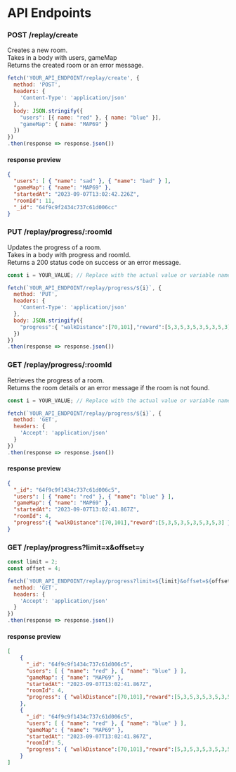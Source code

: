 # API Endpoints
### POST /replay/create
Creates a new room.\
Takes in a body with users, gameMap\
Returns the created room or an error message.

```javascript
fetch('YOUR_API_ENDPOINT/replay/create', {
  method: 'POST',
  headers: {
	'Content-Type': 'application/json'
  },
  body: JSON.stringify({
	"users": [{ name: "red" }, { name: "blue" }],
	"gameMap": { name: "MAP69" }
  })
})
.then(response => response.json())
```
#### response preview
```json
{
  "users": [ { "name": "sad" }, { "name": "bad" } ],
  "gameMap": { "name": "MAP69" },
  "startedAt": "2023-09-07T13:02:42.226Z",
  "roomId": 11,
  "_id": "64f9c9f2434c737c61d006cc"
}
```

### PUT /replay/progress/:roomId
Updates the progress of a room.\
Takes in a body with progress and roomId.\
Returns a 200 status code on success or an error message.
```javascript
const i = YOUR_VALUE; // Replace with the actual value or variable name

fetch(`YOUR_API_ENDPOINT/replay/progress/${i}`, {
  method: 'PUT',
  headers: {
	'Content-Type': 'application/json'
  },
  body: JSON.stringify({
	"progress":{ "walkDistance":[70,101],"reward":[5,3,5,3,5,3,5,3,5,3] } 
  })
})
.then(response => response.json())
```

### GET /replay/progress/:roomId
Retrieves the progress of a room.\
Returns the room details or an error message if the room is not found.
```javascript
const i = YOUR_VALUE; // Replace with the actual value or variable name

fetch(`YOUR_API_ENDPOINT/replay/progress/${i}`, {
  method: 'GET',
  headers: {
	'Accept': 'application/json'
  }
})
.then(response => response.json())
```

#### response preview
```json
{
  "_id": "64f9c9f1434c737c61d006c5",
  "users": [ { "name": "red" }, { "name": "blue" } ],
  "gameMap": { "name": "MAP69" },
  "startedAt": "2023-09-07T13:02:41.867Z",
  "roomId": 4,
  "progress":{ "walkDistance":[70,101],"reward":[5,3,5,3,5,3,5,3,5,3] }  
}
```

### GET /replay/progress?limit=x&offset=y
```javascript
const limit = 2;
const offset = 4;

fetch(`YOUR_API_ENDPOINT/replay/progress?limit=${limit}&offset=${offset}`, {
  method: 'GET',
  headers: {
    'Accept': 'application/json'
  }
})
.then(response => response.json())
```

#### response preview
```json
[
	{
	  "_id": "64f9c9f1434c737c61d006c5",
	  "users": [ { "name": "red" }, { "name": "blue" } ],
	  "gameMap": { "name": "MAP69" },
	  "startedAt": "2023-09-07T13:02:41.867Z",
	  "roomId": 4,
	  "progress": { "walkDistance":[70,101],"reward":[5,3,5,3,5,3,5,3,5,3] }
	},
	{
	  "_id": "64f9c9f1434c737c61d006c5",
	  "users": [ { "name": "red" }, { "name": "blue" } ],
	  "gameMap": { "name": "MAP69" },
	  "startedAt": "2023-09-07T13:02:41.867Z",
	  "roomId": 5,
	  "progress": { "walkDistance":[70,101],"reward":[5,3,5,3,5,3,5,3,5,3] }
	}
]

```
